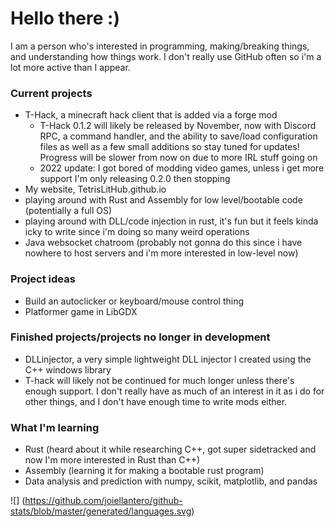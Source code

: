 # Hello there :)

I am a person who's interested in programming, making/breaking things, and understanding how things work.
I don't really use GitHub often so i'm a lot more active than I appear.

### Current projects
- T-Hack, a minecraft hack client that is added via a forge mod
  - T-Hack 0.1.2 will likely be released by November, now with Discord RPC, a command handler, and the ability to save/load configuration files as well as a few small additions so stay tuned for updates! Progress will be slower from now on due to more IRL stuff going on
  - 2022 update: I got bored of modding video games, unless i get more support I'm only releasing 0.2.0 then stopping
- My website, TetrisLitHub.github.io
- playing around with Rust and Assembly for low level/bootable code (potentially a full OS)
- playing around with DLL/code injection in rust, it's fun but it feels kinda icky to write since i'm doing so many weird operations
- Java websocket chatroom (probably not gonna do this since i have nowhere to host servers and i'm more interested in low-level now)

### Project ideas
- Build an autoclicker or keyboard/mouse control thing
- Platformer game in LibGDX

### Finished projects/projects no longer in development
- DLLinjector, a very simple lightweight DLL injector I created using the C++ windows library
- T-hack will likely not be continued for much longer unless there's enough support. I don't really have as much of an interest in it as i do for other things, and I don't have enough time to write mods either.

### What I'm learning
- Rust (heard about it while researching C++, got super sidetracked and now I'm more interested in Rust than C++)
- Assembly (learning it for making a bootable rust program)
- Data analysis and prediction with numpy, scikit, matplotlib, and pandas

![] (https://github.com/joiellantero/github-stats/blob/master/generated/languages.svg)
